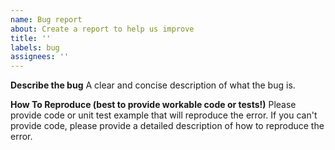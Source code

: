 ```yaml
---
name: Bug report
about: Create a report to help us improve
title: ''
labels: bug
assignees: ''
---
```


**Describe the bug**
A clear and concise description of what the bug is.

**How To Reproduce (best to provide workable code or tests!)**
Please provide code or unit test example that will reproduce the error. If you can't provide code, please provide a detailed description of how to reproduce the error.

